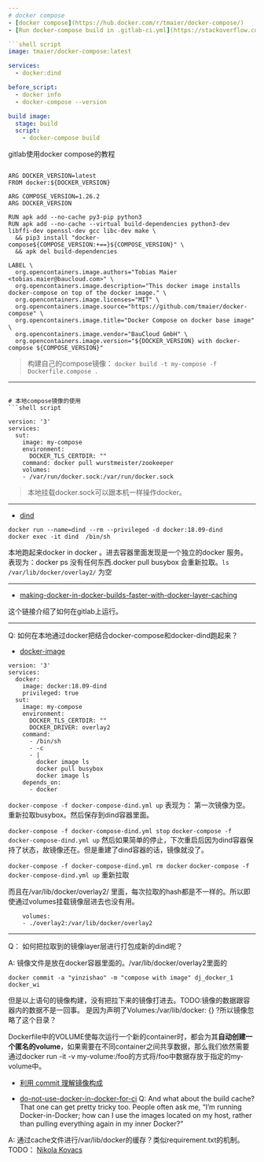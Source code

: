 ```yaml
---
# docker compose
- [docker compose](https://hub.docker.com/r/tmaier/docker-compose/)
- [Run docker-compose build in .gitlab-ci.yml](https://stackoverflow.com/a/52734017)

```shell script
image: tmaier/docker-compose:latest

services:
  - docker:dind

before_script:
  - docker info
  - docker-compose --version

build image:
  stage: build
  script:
    - docker-compose build
```

gitlab使用docker compose的教程


```shell script

ARG DOCKER_VERSION=latest
FROM docker:${DOCKER_VERSION}

ARG COMPOSE_VERSION=1.26.2
ARG DOCKER_VERSION

RUN apk add --no-cache py3-pip python3
RUN apk add --no-cache --virtual build-dependencies python3-dev libffi-dev openssl-dev gcc libc-dev make \
  && pip3 install "docker-compose${COMPOSE_VERSION:+==}${COMPOSE_VERSION}" \
  && apk del build-dependencies

LABEL \
  org.opencontainers.image.authors="Tobias Maier <tobias.maier@baucloud.com>" \
  org.opencontainers.image.description="This docker image installs docker-compose on top of the docker image." \
  org.opencontainers.image.licenses="MIT" \
  org.opencontainers.image.source="https://github.com/tmaier/docker-compose" \
  org.opencontainers.image.title="Docker Compose on docker base image" \
  org.opencontainers.image.vendor="BauCloud GmbH" \
  org.opencontainers.image.version="${DOCKER_VERSION} with docker-compose ${COMPOSE_VERSION}"

```

> 构建自己的compose镜像： `docker build -t my-compose -f Dockerfile.compose .`

---
```

# 本地compose镜像的使用
```shell script

version: '3'
services:
  sut:
    image: my-compose
    environment:
      DOCKER_TLS_CERTDIR: ""
    command: docker pull wurstmeister/zookeeper
    volumes:
    - /var/run/docker.sock:/var/run/docker.sock
```
> 本地挂载docker.sock可以跟本机一样操作docker。

---

- [dind](https://github.com/jpetazzo/dind)

```
docker run --name=dind --rm --privileged -d docker:18.09-dind
docker exec -it dind  /bin/sh
```
本地跑起来docker in docker 。进去容器里面发现是一个独立的docker 服务。
表现为：docker ps 没有任何东西.docker pull busybox 会重新拉取。`ls /var/lib/docker/overlay2/` 为空

---

- [making-docker-in-docker-builds-faster-with-docker-layer-caching](https://docs.gitlab.com/ee/ci/docker/using_docker_build.html#making-docker-in-docker-builds-faster-with-docker-layer-caching)

这个链接介绍了如何在gitlab上运行。

---

Q: 如何在本地通过docker把结合docker-compose和docker-dind跑起来？
- [docker-image](https://www.caktusgroup.com/blog/2020/02/25/docker-image/)

```shell script
version: '3'
services:
  docker:
    image: docker:18.09-dind
    privileged: true
  sut:
    image: my-compose
    environment:
      DOCKER_TLS_CERTDIR: ""
      DOCKER_DRIVER: overlay2
    command:
      - /bin/sh
      - -c
      - |
        docker image ls
        docker pull busybox
        docker image ls
    depends_on:
      - docker

```
`docker-compose -f docker-compose-dind.yml up`
表现为： 第一次镜像为空。重新拉取busybox。然后保存到dind容器里面。

`docker-compose -f docker-compose-dind.yml stop`
`docker-compose -f docker-compose-dind.yml up`
然后如果简单的停止，下次重启后因为dind容器保持了状态，故镜像还在。但是重建了dind容器的话，镜像就没了。

`docker-compose -f docker-compose-dind.yml rm docker`
`docker-compose -f docker-compose-dind.yml up`
重新拉取

而且在/var/lib/docker/overlay2/ 里面，每次拉取的hash都是不一样的。所以即使通过volumes挂载镜像层进去也没有用。

```shell script
    volumes:
    - ./overlay2:/var/lib/docker/overlay2
```

---

Q： 如何把拉取到的镜像layer层进行打包成新的dind呢？

A: 镜像文件是放在docker容器里面的。/var/lib/docker/overlay2里面的

`docker commit -a "yinzishao" -m "compose with image" dj_docker_1 docker_wi`

但是以上语句的镜像构建，没有把拉下来的镜像打进去。TODO:镜像的数据跟容器内的数据不是一回事。
是因为声明了Volumes:/var/lib/docker: {} ?所以镜像忽略了这个目录？

Dockerfile中的VOLUME使每次运行一个新的container时，都会为其**自动创建一个匿名的volume**，如果需要在不同container之间共享数据，那么我们依然需要通过docker run -it -v my-volume:/foo的方式将/foo中数据存放于指定的my-volume中。

- [利用 commit 理解镜像构成](https://yeasy.gitbook.io/docker_practice/image/commit)

- [do-not-use-docker-in-docker-for-ci](https://jpetazzo.github.io/2015/09/03/do-not-use-docker-in-docker-for-ci/)
Q: And what about the build cache? That one can get pretty tricky too. People often ask me, “I’m running Docker-in-Docker; how can I use the images located on my host, rather than pulling everything again in my inner Docker?”

A: 通过cache文件进行/var/lib/docker的缓存？类似requirement.txt的机制。TODO： [Nikola Kovacs](https://gitlab.com/gitlab-org/gitlab-foss/-/issues/17861)
